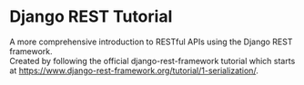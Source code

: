 # Django REST Tutorial  
A more comprehensive introduction to RESTful APIs using the Django REST framework.  
Created by following the official django-rest-framework tutorial which starts at https://www.django-rest-framework.org/tutorial/1-serialization/. 
